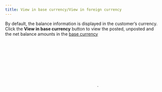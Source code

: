 ```yaml
---
title: View in base currency/View in foreign currency
---
```



By default, the balance information is displayed in the customer’s currency.  Click the **View in base currency**  button to view the posted, unposted  and the net balance amounts in the [base  currency](JavaScript:RelatedTopics1.Click())<!--Metadata type="DesignerControl" startspan
<object CLASSID="clsid:ADB880A6-D8FF-11CF-9377-00AA003B7A11"
	ID=RelatedTopics1
	TYPE="application/x-oleobject">
</object>-->

<object classid="clsid:ADB880A6-D8FF-11CF-9377-00AA003B7A11" id="RelatedTopics1" type="application/x-oleobject"> 
 <param name="Command" value="Related Topics">
<param name="Window" value="second">
<param name="Item1" value="base currency;{{site.sc_chm}}/misc/base_currency_pop_up.html">
</object><!--Metadata type="DesignerControl" endspan-->.
